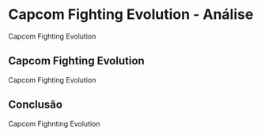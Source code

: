 ---
---

# Capcom Fighting Evolution - Análise

Capcom Fighting Evolution

## Capcom Fighting Evolution

Capcom Fighting Evolution

## Conclusão

Capcom Fighnting Evolution
